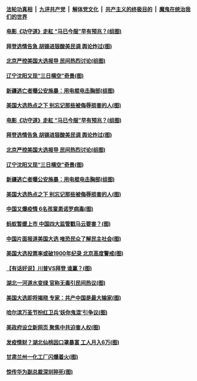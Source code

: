 ####  [法轮功真相](../../../../basic/blob/master/README.md?t=11050331) &nbsp;|&nbsp; [九评共产党](../../../../9ping.md/blob/master/README.md?t=11050331) &nbsp;|&nbsp; [解体党文化](../../../../jtdwh.md/blob/master/README.md?t=11050331)  &nbsp;|&nbsp; [共产主义的终极目的](../../../../gczydzjmd.md/blob/master/README.md?t=11050331) &nbsp;|&nbsp; [魔鬼在统治我们的世界](../../../../mgztzwmdsj.md/blob/master/README.md?t=11050331) 

#### [电影《功守道》走紅 “马已今服”早有预兆？(组图)](../pages/p1/951434.md?t=11050331) 

#### [拜登选情告急 胡锡进狠酸美民调 舆论炸过(图)](../pages/p1/951478.md?t=11050331) 

#### [北京严控美国大选报导 民间热烈讨论(组图)](../pages/p1/951436.md?t=11050331) 

#### [辽宁沈阳又现“三日横空”奇景(图)](../pages/p1/951428.md?t=11050331) 

#### [新疆逃亡者曝公安施暴：用电棍电击胸部(组图)](../pages/p1/951425.md?t=11050331) 

#### [美国大选热点之下 别忘记那些被侮辱损害的人(图)](../pages/p1/951405.md?t=11050331) 

#### [电影《功守道》走紅 “马已今服”早有预兆？(组图)](../pages/p1/951434.md?t=11050331) 

#### [拜登选情告急 胡锡进狠酸美民调 舆论炸过(图)](../pages/p1/951478.md?t=11050331) 

#### [北京严控美国大选报导 民间热烈讨论(组图)](../pages/p1/951436.md?t=11050331) 

#### [辽宁沈阳又现“三日横空”奇景(图)](../pages/p1/951428.md?t=11050331) 

#### [新疆逃亡者曝公安施暴：用电棍电击胸部(组图)](../pages/p1/951425.md?t=11050331) 

#### [美国大选热点之下 别忘记那些被侮辱损害的人(图)](../pages/p1/951405.md?t=11050331) 

#### [中国又爆疫情 6名孩童患诺罗病毒(图)](../pages/p1/951408.md?t=11050331) 

#### [蚂蚁暂缓上市 中国四大监管戳马云要害？(图)](../pages/p1/951375.md?t=11050331) 

#### [中国片面报道美国大选 唯恐民众了解民主社会(图)](../pages/p1/951404.md?t=11050331) 

#### [美国大选投票率或破1900年纪录 北京高度警戒(图)](../pages/p1/951402.md?t=11050331) 

#### [【有话好说】川普VS拜登 谁赢？(图)](../pages/p1/951241.md?t=11050331) 

#### [湖北一河道水变绿 官称无毒引民间热议(图)](../pages/p1/951351.md?t=11050331) 

#### [美国大选即将揭晓 专家：共产中国是最大输家(图)](../pages/p1/951360.md?t=11050331) 


#### [哈尔滨万圣节扮红卫兵‘妖你鬼混’引争议(图)](../pages/p1/951309.md?t=11050331) 

#### [美政府设立新网页 聚焦中共迫害人权(图)](../pages/p1/951335.md?t=11050331) 


#### [发疫情财？湖北仙桃因口罩暴富 工人月入6万(图)](../pages/p1/951303.md?t=11050331) 

#### [甘肃兰州一化工厂闪爆着火(图)](../pages/p1/951294.md?t=11050331) 

#### [惊传华为副总裁深圳猝死(图)](../pages/p1/951280.md?t=11050331) 

